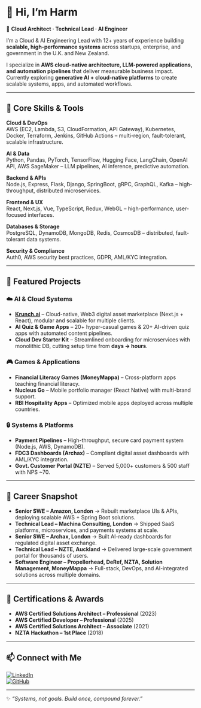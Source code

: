 # 👋 Hi, I’m Harm

🚀 **Cloud Architect · Technical Lead · AI Engineer**

I’m a Cloud & AI Engineering Lead with 12+ years of experience building **scalable, high-performance systems** across startups, enterprise, and government in the U.K. and New Zealand.  

I specialize in **AWS cloud-native architecture, LLM-powered applications, and automation pipelines** that deliver measurable business impact. Currently exploring **generative AI + cloud-native platforms** to create scalable systems, apps, and automated workflows.

---

## 🔧 Core Skills & Tools

**Cloud & DevOps**  
AWS (EC2, Lambda, S3, CloudFormation, API Gateway), Kubernetes, Docker, Terraform, Jenkins, GitHub Actions – multi-region, fault-tolerant, scalable infrastructure.

**AI & Data**  
Python, Pandas, PyTorch, TensorFlow, Hugging Face, LangChain, OpenAI API, AWS SageMaker – LLM pipelines, AI inference, predictive automation.

**Backend & APIs**  
Node.js, Express, Flask, Django, SpringBoot, gRPC, GraphQL, Kafka – high-throughput, distributed microservices.

**Frontend & UX**  
React, Next.js, Vue, TypeScript, Redux, WebGL – high-performance, user-focused interfaces.

**Databases & Storage**  
PostgreSQL, DynamoDB, MongoDB, Redis, CosmosDB – distributed, fault-tolerant data systems.

**Security & Compliance**  
Auth0, AWS security best practices, GDPR, AML/KYC integration.

---

## 📌 Featured Projects

### ☁️ AI & Cloud Systems
- **[Krunch.ai](#)** – Cloud-native, Web3 digital asset marketplace (Next.js + React), modular and scalable for multiple clients.
- **AI Quiz & Game Apps** – 20+ hyper-casual games & 20+ AI-driven quiz apps with automated content pipelines.
- **Cloud Dev Starter Kit** – Streamlined onboarding for microservices with monolithic DB, cutting setup time from **days → hours**.

### 🎮 Games & Applications
- **Financial Literacy Games (MoneyMappa)** – Cross-platform apps teaching financial literacy.
- **Nucleus Go** – Mobile portfolio manager (React Native) with multi-brand support.
- **RBI Hospitality Apps** – Optimized mobile apps deployed across multiple countries.

### 🔒 Systems & Platforms
- **Payment Pipelines** – High-throughput, secure card payment system (Node.js, AWS, DynamoDB).
- **FDC3 Dashboards (Archax)** – Compliant digital asset dashboards with AML/KYC integration.
- **Govt. Customer Portal (NZTE)** – Served 5,000+ customers & 500 staff with NPS ~70.

---

## 🏢 Career Snapshot

- **Senior SWE – Amazon, London** → Rebuilt marketplace UIs & APIs, deploying scalable AWS + Spring Boot solutions.
- **Technical Lead – Machina Consulting, London** → Shipped SaaS platforms, microservices, and payments systems at scale.
- **Senior SWE – Archax, London** → Built AI-ready dashboards for regulated digital asset exchange.
- **Technical Lead – NZTE, Auckland** → Delivered large-scale government portal for thousands of users.
- **Software Engineer – Propellerhead, DeRef, NZTA, Solution Management, MoneyMappa** → Full-stack, DevOps, and AI-integrated solutions across multiple domains.

---

## 🏅 Certifications & Awards

- **AWS Certified Solutions Architect – Professional** (2023)
- **AWS Certified Developer – Professional** (2025)
- **AWS Certified Solutions Architect – Associate** (2021)
- **NZTA Hackathon – 1st Place** (2018)

---

## 📫 Connect with Me

[![LinkedIn](https://img.shields.io/badge/-LinkedIn-333?style=flat&logo=linkedin)](https://www.linkedin.com/in/harmdark)  
[![GitHub](https://img.shields.io/badge/-GitHub-333?style=flat&logo=github)](https://github.com/harmenx)

---

✨ *“Systems, not goals. Build once, compound forever.”*
